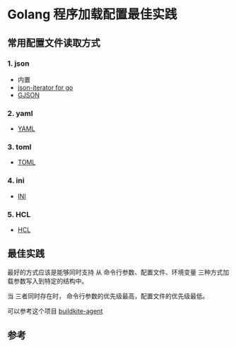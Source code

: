 # Golang 程序加载配置最佳实践

## 常用配置文件读取方式

### 1. json

- 内置
- [json-iterator for go](https://github.com/json-iterator/go)
- [GJSON ](https://github.com/tidwall/gjson)

### 2. yaml

- [YAML](https://github.com/go-yaml/yaml)

### 3. toml

- [TOML](https://github.com/BurntSushi/toml)

### 4. ini

- [INI](https://github.com/go-ini/ini)


### 5. HCL

- [HCL](https://github.com/hashicorp/hcl) 

## 最佳实践

最好的方式应该是能够同时支持 从 命令行参数、配置文件、环境变量 三种方式加载参数写入到特定的结构中。 

当 三者同时存在时， 命令行参数的优先级最高，配置文件的优先级最低。

可以参考这个项目  [buildkite-agent](https://github.com/buildkite/agent)

## 参考
